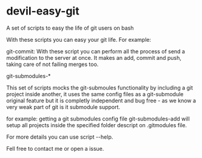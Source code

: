 devil-easy-git
==============

A set of scripts to easy the life of git users on bash


With these scripts you can easy your git life. For example: 

git-commit: With these script you can perform all the process of send a modification to the server at once. It makes an add, commit and push, taking care of not failing merges too.



git-submodules-*

This set of scripts mocks the git-submoules functionality by including a git project inside another, it uses the same config files as a git-submodule original feature but it is completly independent and bug free - as we know a very weak part of git is it submodule support.

for example: getting a git submodules config file git-submodules-add will setup all projects inside the specified folder descript on .gitmodules file.




For more details you can use script --help.

Fell free to contact me or open a issue.

